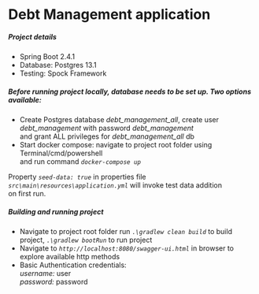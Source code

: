 # Debt Management application

##### Project details
- Spring Boot 2.4.1
- Database: Postgres 13.1
- Testing: Spock Framework

##### Before running project locally, database needs to be set up. Two options available:
- Create Postgres database *debt_management_all*, create user *debt_management* with password *debt_management*\
 and grant ALL privileges for *debt_management_all* db
- Start docker compose: navigate to project root folder using Terminal/cmd/powershell\
 and run command *`docker-compose up`*

Property *`seed-data: true`* in properties file *`src\main\resources\application.yml`* will invoke test data addition\
 on first run.

##### Building and running project
- Navigate to project root folder run *`.\gradlew clean build`* to build project, *`.\gradlew bootRun`* to run project
- Navigate to *`http://localhost:8080/swagger-ui.html`* in browser to explore available http methods
- Basic Authentication credentials:\
*username:* user\
*password:* password

